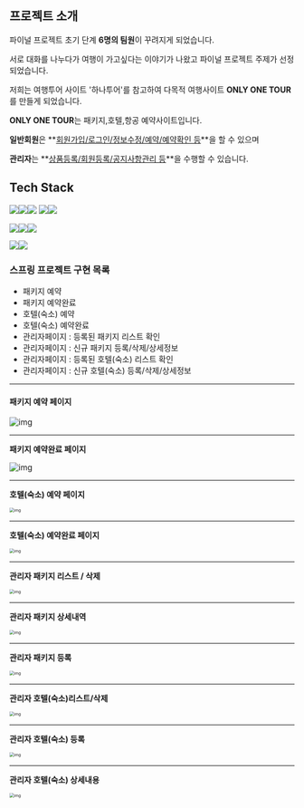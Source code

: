 ## 프로젝트 소개

파이널 프로젝트 초기 단계 **6명의 팀원**이 꾸려지게 되었습니다.

서로 대화를 나누다가 여행이 가고싶다는 이야기가 나왔고 파이널 프로젝트 주제가 선정되었습니다.



저희는 여행투어 사이트 '하나투어'를 참고하여 다목적 여행사이트 **ONLY ONE TOUR**를 만들게 되었습니다.



**ONLY ONE TOUR**는 패키지,호텔,항공 예약사이트입니다.

**일반회원**은 **<u>회원가입/로그인/정보수정/예약/예약확인 등</u>**을 할 수 있으며

**관리자**는 **<u>상품등록/회원등록/공지사항관리 등</u>**을 수행할 수 있습니다.





## Tech Stack

<img src="https://img.shields.io/badge/JAVA-007396?style=flat-the-badge&logo=java&logoColor=white"><img src="https://img.shields.io/badge/Spring-6DB33F?style=flat-the-badge&logo=Spring&logoColor=white"><img src="https://img.shields.io/badge/oracle-F80000?style=flat-the-badge&logo=oracle&logoColor=white">
<img src="https://img.shields.io/badge/javascript-F7DF1E?style=flat-the-badge&logo=javascript&logoColor=black"><img src="https://img.shields.io/badge/jquery-0769AD?style=flat-the-badge&logo=jquery&logoColor=white">

<img src="https://img.shields.io/badge/html-E34F26?style=flat-the-badge&logo=html5&logoColor=white"><img src="https://img.shields.io/badge/css-1572B6?style=flat-the-badge&logo=css3&logoColor=white"><img src="https://img.shields.io/badge/bootstrap-7952B3?style=flat-the-badge&logo=bootstrap&logoColor=white">

<img src="https://img.shields.io/badge/github-181717?style=flat-the-badge&logo=github&logoColor=white"><img src="https://img.shields.io/badge/apache tomcat-F8DC75?style=flat-the-badge&logo=apachetomcat&logoColor=white">





### 스프링 프로젝트 구현 목록

* 패키지 예약
* 패키지 예약완료
* 호텔(숙소) 예약
* 호텔(숙소) 예약완료
* 관리자페이지 : 등록된 패키지 리스트 확인
* 관리자페이지 : 신규 패키지 등록/삭제/상세정보
* 관리자페이지 : 등록된 호텔(숙소) 리스트 확인
* 관리자페이지 : 신규 호텔(숙소) 등록/삭제/상세정보















------

#### **패키지 예약 페이지**

![img](https://lh3.googleusercontent.com/DXZqBdQ-lbjrByoFiHljnjIZJfnwPSaIASg06lYaeJh7ZwZPF0gIT7zBEmAHCyg1bd1FqTH7PUhGQM-t1U9Z1pfwkRSpuZjKke17Uw7bBjrpWnNFwLxFS_nhvGcYhixqG64l7qGz_qACvBAWJCOnHA)

------

**패키지 예약완료 페이지**

![img](https://lh5.googleusercontent.com/hwBQEuxXkG3-x0gb8yoLXI_8QKogjRk8VpeRzrjowX9MPN4h0c_ode588Q8VCFHXUZkZ18piQYxUa9yIaqR-rIX-zL23Hku-SkFBd_jGhL5nRppT-wP56WgiMxy2WqLWfQJEsrfrTvwoVmvsPFcyPj-jwQ)



------

**호텔(숙소) 예약 페이지**

<img src="https://lh6.googleusercontent.com/i21DU_4Ejlu7VAZIlq_KQCVdJ0vdIZTmyV7XEwwTofpdXQYbQF1gzggFZsjLUpgy72c8RkslJm_IhPbP4E2kpJZs3HpP42E1aUImenpGdXP0F4USI23V_YQqWnhhDfutnBVCshmaqj4wWKsX9oLcFSG5UQ" alt="img" style="zoom:50%;" />

------

**호텔(숙소) 예약완료 페이지**

<img src="https://lh6.googleusercontent.com/N8MosHoN8OKswlx1YDInaDAMfoAbF4Fh-xK60Ai0GOMgbN5FrNH5OrpIi2LnIv-JpTCS87dk_vke5j8xRLjXgf25uSs23Cf2KAt31PbVNPs2SAw0cy6f34PFZTNCsVg0k6alPn_OFgUl-BuZTkwWsQT5cQ" alt="img" style="zoom:50%;" />

------

**관리자 패키지 리스트 / 삭제**

<img src="https://lh4.googleusercontent.com/4afeui7EaLt-Fvul7m3gSC3-8v8aKWOvnlv8RDVFCYoNbQOGLu33R-dU58FtqYMJdlCXAEt3epp0kRBPSoQBXRHB8Cmc0YEsV5XL9-eodcPyLSu03UQtLMlfN8giNzERtkHkubQJ9DI584k8VVzvSFdIOQ" alt="img" style="zoom:50%;" />

------

**관리자 패키지 상세내역**

<img src="https://lh6.googleusercontent.com/HdeNK2wQdT3KYUv8V7TPaMbwLU9-ibX13Wbz8q8U50gQ5674aDqcd9KeCy8Cr7sU04zd1LdsUO_MrJQuA0WjBeazvbiPNxglNmSXC6RCgFNws5MuWG_r3eSuuq1H2YJVyGY5ZHTbhyd7EbYaesV95aUGig" alt="img" style="zoom:50%;" />

------

**관리자 패키지 등록**

<img src="https://lh4.googleusercontent.com/Hwcwbq5u_ykW8pq3tODIxQH1ewnA5HVN5i7nX3H0UwP77UQkIl_sUAVATDBeIwFhH7K5Wko31U59OFCuhJV5uI-fJNqzA1kLrw_PzXQorgt8hURHmeuOpkatghnccDZK8AeatvRSxr42DPKh5N0JthgKwg" alt="img" style="zoom:50%;" />

------

**관리자 호텔(숙소)리스트/삭제**

<img src="https://lh5.googleusercontent.com/BWLh14Kwot0S_WDZ2Su3U6yQJ9_GuKk4N1LUVIjnlopWBcDxU-LkvEAvmGSpilF9gHXMqAiqXD-uCJy5owzxJP4-ail6itbU7bat9T-FdtN8wW84b0EMbGgDDDxtktkp-VDJ4xYEWaAak-5JEPDL5DiP3A" alt="img" style="zoom:50%;" />

------



**관리자 호텔(숙소) 등록**

<img src="https://lh6.googleusercontent.com/b4bdZMmN2EDhGIQxpwfsRudl3qJCgVmT5aWtiyDL4vC4YwKRClPxRrmSjJVFl8eAJfzboC1VY_eM-fP9KrSYtMlL7-XujIESyZDLZaM3oUktj--xB62s11G8-4im82hmZNI374-eBoZr1dnUO60pHDpcgQ" alt="img" style="zoom:50%;" />

------

**관리자 호텔(숙소) 상세내용**

<img src="https://lh3.googleusercontent.com/EtE10eBeBGmGa8JqUVgzkK0RMgW-NlwAmTR7A1UJNGj3H9E8Pxt87gNpAxUJd_SonR5QHVKIQsWMt2ETfVkcqCkmuaw7176jVDdwhM85HJwDQeH4aHu4O_MnR5Eq8aB5PJ3BHkiT-N-iee2h9gAwphNxIQ" alt="img" style="zoom:50%;" />
